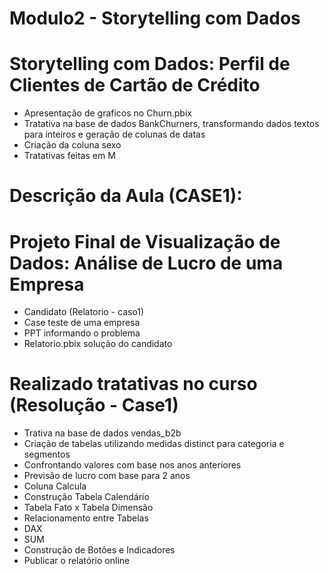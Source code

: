 # Modulo2 - Storytelling com Dados

# Storytelling com Dados: Perfil de Clientes de Cartão de Crédito

  *  Apresentação de graficos no Churn.pbix
  *  Tratativa na base de dados BankChurners, transformando dados textos para inteiros e geração de colunas de datas
  *  Criação da coluna sexo
  *  Tratativas feitas em M
 

# Descrição da Aula (CASE1):

# Projeto Final de Visualização de Dados: Análise de Lucro de uma Empresa

  * Candidato (Relatorio - caso1)
  * Case teste de uma empresa 
  * PPT informando o problema 
  * Relatorio.pbix solução do candidato

# Realizado tratativas no curso (Resolução  - Case1)

  * Trativa na base de dados vendas_b2b
  * Criação de tabelas utilizando medidas distinct para categoria e segmentos
  * Confrontando valores com base nos anos anteriores
  * Previsão de lucro com base para 2 anos
  * Coluna Calcula
  * Construção Tabela Calendário
  * Tabela Fato x Tabela Dimensão
  * Relacionamento entre Tabelas
  * DAX
  * SUM 
  * Construção de Botões e Indicadores
  * Publicar o relatório online
